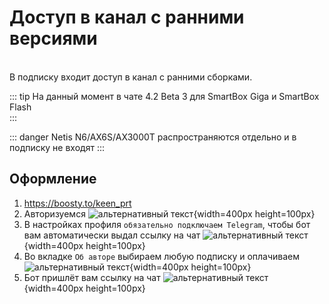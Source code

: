 # Доступ в канал с ранними версиями

<br/>
В подписку входит доступ в канал с ранними сборками.<br/>

::: tip На данный момент в чате 4.2 Beta 3 для SmartBox Giga и SmartBox Flash<br/>
:::

::: danger Netis N6/AX6S/AX3000T распространяются отдельно и в подписку не входят 
:::

## Оформление

1. https://boosty.to/keen_prt
2. Авторизуемся
   ![альтернативный текст](/assets/images/wiki/helpful/boosty/2.png){width=400px height=100px}<br/>
3. В настройках профиля `обязательно подключаем Telegram`, чтобы бот вам автоматически выдал ссылку на чат
   ![альтернативный текст](/assets/images/wiki/helpful/boosty/3.png){width=400px height=100px}<br/>
4. Во вкладке `Об авторе` выбираем любую подписку и оплачиваем
   ![альтернативный текст](/assets/images/wiki/helpful/boosty/4.png){width=400px height=100px}<br/>
5. Бот пришлёт вам ссылку на чат
   ![альтернативный текст](/assets/images/wiki/helpful/boosty/5.png){width=400px height=100px}<br/>
